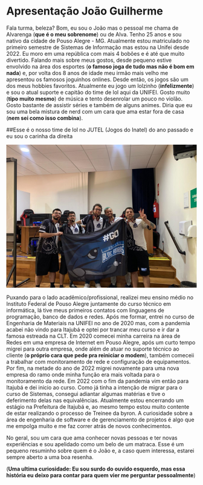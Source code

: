# Apresentação João Guilherme

Fala turma, beleza? Bom, eu sou o João mas o pessoal me chama de Alvarenga (**que é o meu sobrenome**) ou de Alva. Tenho 25 anos e sou nativo da cidade de Pouso Alegre - MG. Atualmente estou matriculado no primeiro semestre de Sistemas de Informação mas estou na Unifei desde 2022. Eu moro em uma república com mais 4 bobões e é até que muito divertido. Falando mais sobre meus gostos, desde pequeno estive envolvido na área dos esportes (**o famoso joga de tudo mas não é bom em nada**) e, por volta dos 8 anos de idade meu irmão mais velho me apresentou os famosos joguinhos onlines. Desde então, os jogos são um dos meus hobbies favoritos. Atualmente eu jogo um lolzinho (**infelizmente**) e sou o atual suporte e capitão do time de lol aqui da UNIFEI. Gosto muito (**tipo muito mesmo**) de música e tento desenrolar um pouco no violão. Gosto bastante de assistir séries e também de alguns animes. Diria que eu sou uma bela mistura de nerd com um cara que ama estar fora de casa (**nem sei como isso combina**).



##Esse é o nosso time de lol no JUTEL (Jogos do Inatel) do ano passado e eu sou o carinha da direita
 
 ![Esse é o nosso time de lolzinho](./img/time.jpg)

Puxando para o lado acadêmico/profissional, realizei meu ensino médio no Instituto Federal de Pouso Alegre juntamente do curso técnico em informática, lá tive meus primeiros contatos com linguagens de programação, banco de dados e redes. Após me formar, entrei no curso de Engenharia de Materiais na UNIFEI no ano de 2020 mas, com a pandemia acabei não vindo para Itajubá e optei por trancar meu curso e ir dar a famosa estreada na CLT. Em 2020 comecei minha carreira na área de Redes em uma empresa de Internet em Pouso Alegre, após um curto tempo migrei para outra empresa, onde além de atuar no suporte técnico ao cliente (**o próprio cara que pede pra reiniciar o modem**), também comeceii a trabalhar com monitoramento de rede e configuração de equipamentos. Por fim, na metade do ano de 2022 migrei novamente para uma nova empresa do ramo onde minha função era mais voltada para o monitoramento da rede. Em 2022 com o fim da pandemia vim então para Itajubá e dei inicio ao curso. Como já tinha a intenção de migrar para o curso de Sistemas, consegui adiantar algumas matérias e tive o deferimento delas nas equivalências. Atualmente estou encerrando um estágio na Prefeitura de Itajubá e, ao mesmo tempo estou muito contente de estar realizando o processo de Treinee da byron. A curiosidade sobre a área de engenharia de software e de gerenciamento de projetos é algo que me empolga muito e me faz correr atrás de novos conhecimentos.

No geral, sou um cara que ama conhecer novas pessoas e ter novas experiências e sou apelidado como um belo de um matraca. Esse é um pequeno resuminho sobre quem é o João e, a caso quem interessa, estarei sempre aberto a uma boa resenha. 

(**Uma ultima curiosidade: Eu sou surdo do ouvido esquerdo, mas essa história eu deixo para contar para quem vier me perguntar pessoalmente**)






